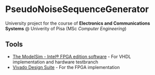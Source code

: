 # PseudoNoiseSequenceGenerator

University project for the course of **Electronics and Communications Systems** @ Univerity of Pisa (MSc *Computer Engineering*)

## Tools
* [The ModelSim - Intel® FPGA edition software](https://www.intel.it/content/www/it/it/software/programmable/quartus-prime/model-sim.html) - For VHDL implementation and hardware testbranch
* [Vivado Design Suite](https://www.xilinx.com/products/design-tools/vivado.html) - For the FPGA implementation
